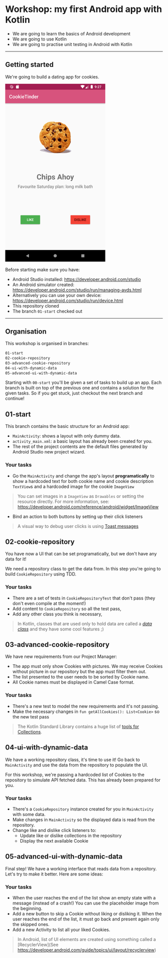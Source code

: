 # Workshop: my first Android app with Kotlin

- We are going to learn the basics of Android development
- We are going to use Kotlin
- We are going to practise unit testing in Android with Kotlin

---

## Getting started

We're going to build a dating app for cookies. 


<img src="https://github.com/lgvalle/androidkotlinworkshop/blob/01-start/screenshots/app.png" width=320/>


Before starting make sure you have:

* Android Studio installed: https://developer.android.com/studio
* An Android simulator created: https://developer.android.com/studio/run/managing-avds.html
* Alternatively you can use your own device: https://developer.android.com/studio/run/device.html
* This repository cloned
* The branch `01-start` checked out


---
## Organisation
This workshop is organised in branches: 

```
01-start
02-cookie-repository
03-advanced-cookie-repository
04-ui-with-dynamic-data
05-advanced-ui-with-dynamic-data
```

Starting with `00-start` you'll be given a set of tasks to build up an app. Each branch is built on top of the previous one and contains a solution for the given tasks. So if you get stuck, just checkout the next branch and continue!

## 01-start

This branch contains the basic structure for an Android app:

* `MainActivity`: shows a layout with only dummy data.
* `activity_main.xml`: a basic layout has already been created for you.
* The rest of the project contents are the default files generated by Android Studio new project wizard.


### Your tasks

* Go the `MainActivity` and change the app's layout **programatically** to show a hardcoded text for both cookie name and cookie description `TextView`s and a hardcoded image for the cookie `ImageView`

> You can set images in a `ImageView` as `Drawables` or setting the resource directly. For more information, see: https://developer.android.com/reference/android/widget/ImageView

* Bind an action to both buttons by setting up their click listeners

> A visual way to debug user clicks is using [Toast messages](https://developer.android.com/guide/topics/ui/notifiers/toasts)


## 02-cookie-repository
You have now a UI that can be set programatically, but we don't have any data for it! 

We need a repository class to get the data from. In this step you're going to build `CookieRepository` using TDD.



### Your tasks
* There are a set of tests in `CookieRepositoryTest` that don't pass (they don't even compile at the moment!)
* Add content to `CookieRepository` so all the test pass,
* Add any other class you think is necessary,


> In Kotlin, classes that are used only to hold data are called a [*data class*](https://kotlinlang.org/docs/reference/data-classes.html) and they have some cool features ;)

## 03-advanced-cookie-repository

We have new requirements from our Project Manager: 

-  The app must only show Cookies with pictures. We may receive Cookies without picture in our repository but the app must filter them out. 
- The list presented to the user needs to be sorted by Cookie name.
- All Cookie names must be displayed in Camel Case format.


### Your tasks
* There's a new test to model the new requirements and it's not passing.
* Make the necessary changes in `fun getAllCookies(): List<Cookie>` so the new test pass

> The Kotlin Standard Library contains a huge list of [tools for Collections](https://kotlinlang.org/docs/reference/collections-overview.html).

## 04-ui-with-dynamic-data
We have a working repository class, it's time to use it!
Go back to `MainActivity` and use the data from the repository to populate the UI.

For this workshop, we're passing a hardcoded list of Cookies to the repository to simulate API fetched data. This has already been prepared for you.

### Your tasks
* There's a `CookieRepository` instance created for you in `MainActivity` with some data.
* Make changes in `MainActivity` so the displayed data is read from the repository.
* Change like and dislike click listeners to:
  * Update like or dislike collections in the repository
  * Display the next available Cookie

## 05-advanced-ui-with-dynamic-data 
Final step! We have a working interface that reads data from a repository. Let's try to make it better. Here are some ideas:

### Your tasks
* When the user reaches the end of the list show an empty state with a message (instead of a crash!) You can use the placeholder image from the beginning.
* Add a new button to skip a Cookie without liking or disliking it. When the user reaches the end of the list, it must go back and present again only the skipped ones.
* Add a new Activity to list all your liked Cookies.

> In Android, list of UI elements are created using something called a [RecyclerView](See https://developer.android.com/guide/topics/ui/layout/recyclerview)

